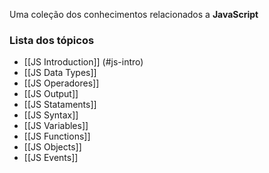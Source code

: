 
Uma coleção dos conhecimentos relacionados a **JavaScript** 
### Lista dos tópicos

- [[JS Introduction]] (#js-intro)
- [[JS Data Types]]
- [[JS Operadores]]
- [[JS Output]] 
- [[JS Stataments]]
- [[JS Syntax]]
- [[JS Variables]]
- [[JS Functions]]
- [[JS Objects]]
- [[JS Events]]
